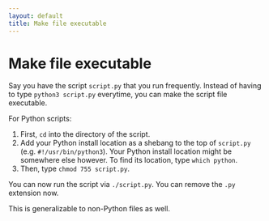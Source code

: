 ```yaml
---
layout: default 
title: Make file executable  
---
```


# Make file executable 

Say you have the script `script.py` that you run frequently. Instead of having to type `python3 script.py` everytime, you can make the script file executable. 

For Python scripts: 
1. First, `cd` into the directory of the script. 
2. Add your Python install location as a shebang to the top of `script.py` (e.g. `#!/usr/bin/python3`). Your Python install location might be somewhere else however. To find its location, type `which python`. 
3. Then, type `chmod 755 script.py`. 

You can now run the script via `./script.py`. You can remove the `.py` extension now. 

This is generalizable to non-Python files as well. 
